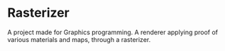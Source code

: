 # Rasterizer
A project made for Graphics programming. 
A renderer applying proof of various materials and maps, through a rasterizer.
